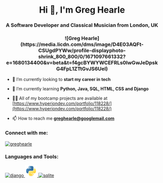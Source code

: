 <h1 align="center">Hi 👋, I'm Greg Hearle</h1>
<h3 align="center">A Software Developer and Classical Musician from London, UK</h3>

<h3 align="center">![Greg Hearle](https://media.licdn.com/dms/image/D4E03AQFt-CSUgdPYWw/profile-displayphoto-shrink_800_800/0/1671097661332?e=1680134400&v=beta&t=f4gcBYWYWCEFRLs0IwGwJeDpskG4FpL1ZTtGvJS6UeI)</h3>

- 🔭 I’m currently looking to **start my career in tech**

- 🌱 I’m currently learning **Python, Java, SQL, HTML, CSS and Django**

- 👨‍💻 All of my bootcamp projects are available at [https://www.hyperiondev.com/portfolio/118228/](https://www.hyperiondev.com/portfolio/118228/)

- 📫 How to reach me **greghearle@googlemail.com**

<h3 align="left">Connect with me:</h3>
<p align="left">
<a href="https://linkedin.com/in/greghearle" target="blank"><img align="center" src="https://raw.githubusercontent.com/rahuldkjain/github-profile-readme-generator/master/src/images/icons/Social/linked-in-alt.svg" alt="greghearle" height="30" width="40" /></a>
</p>

<h3 align="left">Languages and Tools:</h3>
<p align="left"> <a href="https://www.djangoproject.com/" target="_blank" rel="noreferrer"> <img src="https://cdn.worldvectorlogo.com/logos/django.svg" alt="django" width="40" height="40"/> </a> <a href="https://www.python.org" target="_blank" rel="noreferrer"> <img src="https://raw.githubusercontent.com/devicons/devicon/master/icons/python/python-original.svg" alt="python" width="40" height="40"/> </a> <a href="https://www.sqlite.org/" target="_blank" rel="noreferrer"> <img src="https://www.vectorlogo.zone/logos/sqlite/sqlite-icon.svg" alt="sqlite" width="40" height="40"/> </a> </p>
